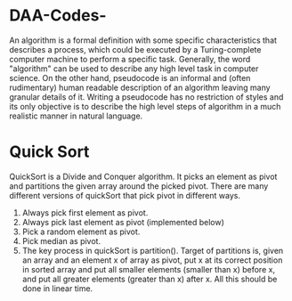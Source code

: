 # DAA-Codes-
An algorithm is a formal definition with some specific characteristics that describes a process, which could be executed by a Turing-complete computer machine to perform a specific task. Generally, the word "algorithm" can be used to describe any high level task in computer science.
On the other hand, pseudocode is an informal and (often rudimentary) human readable description of an algorithm leaving many granular details of it. Writing a pseudocode has no restriction of styles and its only objective is to describe the high level steps of algorithm in a much realistic manner in natural language.

# Quick Sort 
QuickSort is a Divide and Conquer algorithm. It picks an element as pivot and partitions the given array around the picked pivot. There are many different versions of quickSort that pick pivot in different ways. 
1. Always pick first element as pivot.
2. Always pick last element as pivot (implemented below)
3. Pick a random element as pivot.
4. Pick median as pivot.
5. The key process in quickSort is partition(). Target of partitions is, given an array and an element x of array as pivot, put x at its correct position in sorted array and put all smaller elements (smaller than x) before x, and put all greater elements (greater than x) after x. All this should be done in linear time. 
